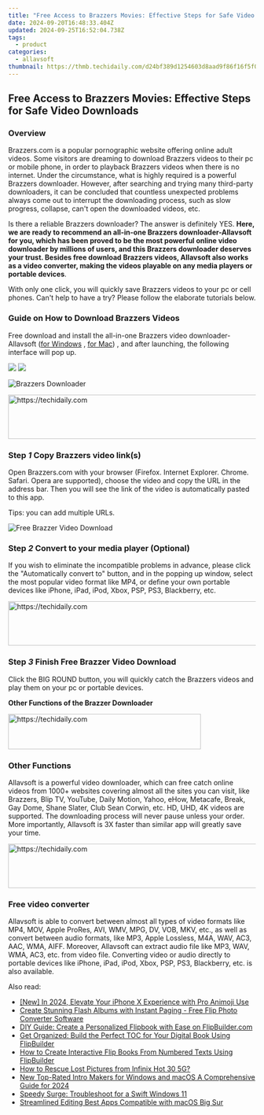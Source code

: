 ```yaml
---
title: "Free Access to Brazzers Movies: Effective Steps for Safe Video Downloads"
date: 2024-09-20T16:48:33.404Z
updated: 2024-09-25T16:52:04.738Z
tags:
  - product
categories:
  - allavsoft
thumbnail: https://thmb.techidaily.com/d24bf389d1254603d8aad9f86f16f5f0cd9be072e2e5d71e92f6bedcfed5d098.jpg
---
```


## Free Access to Brazzers Movies: Effective Steps for Safe Video Downloads

### Overview

Brazzers.com is a popular pornographic website offering online adult videos. Some visitors are dreaming to download Brazzers videos to their pc or mobile phone, in order to playback Brazzers videos when there is no internet. Under the circumstance, what is highly required is a powerful Brazzers downloader. However, after searching and trying many third-party downloaders, it can be concluded that countless unexpected problems always come out to interrupt the downloading process, such as slow progress, collapse, can't open the downloaded videos, etc.

Is there a reliable Brazzers downloader? The answer is definitely YES. **Here, we are ready to recommend an all-in-one Brazzers downloader-Allavsoft for you, which has been proved to be the most powerful online video downloader by millions of users, and this Brazzers downloader deserves your trust. Besides free download Brazzers videos, Allavsoft also works as a video converter, making the videos playable on any media players or portable devices**.

With only one click, you will quickly save Brazzers videos to your pc or cell phones. Can't help to have a try? Please follow the elaborate tutorials below.

### Guide on How to Download Brazzers Videos

Free download and install the all-in-one Brazzers video downloader- Allavsoft ([for Windows](https://tools.techidaily.com/allavsoft/products/) , [for Mac](https://tools.techidaily.com/allavsoft/products/)) , and after launching, the following interface will pop up.

[![](https://www.allavsoft.com/how-to/../images/how-to/free-download-win.jpg)](https://tools.techidaily.com/allavsoft/products/) [![](https://www.allavsoft.com/how-to/../images/how-to/free-download-mac.jpg)](https://tools.techidaily.com/allavsoft/products/)

![Brazzers Downloader](https://www.allavsoft.com/how-to/../images/allavsoft/screen-shot-600.jpg)

<!-- affiliate ads begin -->
<a href="https://ephamedtechinc.pxf.io/c/5597632/2136619/26400" target="_top" id="2136619">
  <img src="//a.impactradius-go.com/display-ad/26400-2136619" border="0" alt="https://techidaily.com" width="728" height="90"/>
</a>
<img height="0" width="0" src="https://ephamedtechinc.pxf.io/i/5597632/2136619/26400" style="position:absolute;visibility:hidden;" border="0" />
<!-- affiliate ads end -->

### Step _1_ Copy Brazzers video link(s)

Open Brazzers.com with your browser (Firefox. Internet Explorer. Chrome. Safari. Opera are supported), choose the video and copy the URL in the address bar. Then you will see the link of the video is automatically pasted to this app.

Tips: you can add multiple URLs.

![Free Brazzer Video Download](https://www.allavsoft.com/how-to/../images/how-to/brazzers-download/free-brazzer-video-download.jpg)

### Step _2_ Convert to your media player (Optional)

If you wish to eliminate the incompatible problems in advance, please click the "Automatically convert to" button, and in the popping up window, select the most popular video format like MP4, or define your own portable devices like iPhone, iPad, iPod, Xbox, PSP, PS3, Blackberry, etc.

<!-- affiliate ads begin -->
<a href="https://appsumo.8odi.net/c/5597632/2037345/7443" target="_top" id="2037345">
  <img src="//a.impactradius-go.com/display-ad/7443-2037345" border="0" alt="https://techidaily.com" width="728" height="90"/>
</a>
<img height="0" width="0" src="https://appsumo.8odi.net/i/5597632/2037345/7443" style="position:absolute;visibility:hidden;" border="0" />
<!-- affiliate ads end -->

### Step _3_ Finish Free Brazzer Video Download

Click the BIG ROUND button, you will quickly catch the Brazzers videos and play them on your pc or portable devices.

**Other Functions of the Brazzer Downloader**

<!-- affiliate ads begin -->
<a href="https://aligracehair.sjv.io/c/5597632/2135359/19272" target="_top" id="2135359">
  <img src="//a.impactradius-go.com/display-ad/19272-2135359" border="0" alt="https://techidaily.com" width="392" height="72"/>
</a>
<img height="0" width="0" src="https://aligracehair.sjv.io/i/5597632/2135359/19272" style="position:absolute;visibility:hidden;" border="0" />
<!-- affiliate ads end -->

### Other Functions

Allavsoft is a powerful video downloader, which can free catch online videos from 1000+ websites covering almost all the sites you can visit, like Brazzers, Blip TV, YouTube, Daily Motion, Yahoo, eHow, Metacafe, Break, Gay Dome, Shane Slater, Club Sean Corwin, etc. HD, UHD, 4K videos are supported. The downloading process will never pause unless your order. More importantly, Allavsoft is 3X faster than similar app will greatly save your time.

<!-- affiliate ads begin -->
<a href="https://aligracehair.sjv.io/c/5597632/2006960/19272" target="_top" id="2006960">
  <img src="//a.impactradius-go.com/display-ad/19272-2006960" border="0" alt="https://techidaily.com" width="728" height="90"/>
</a>
<img height="0" width="0" src="https://aligracehair.sjv.io/i/5597632/2006960/19272" style="position:absolute;visibility:hidden;" border="0" />
<!-- affiliate ads end -->

### Free video converter

Allavsoft is able to convert between almost all types of video formats like MP4, MOV, Apple ProRes, AVI, WMV, MPG, DV, VOB, MKV, etc., as well as convert between audio formats, like MP3, Apple Lossless, M4A, WAV, AC3, AAC, WMA, AIFF. Moreover, Allavsoft can extract audio file like MP3, WAV, WMA, AC3, etc. from video file. Converting video or audio directly to portable devices like iPhone, iPad, iPod, Xbox, PSP, PS3, Blackberry, etc. is also available.

<ins class="adsbygoogle"
     style="display:block"
     data-ad-format="autorelaxed"
     data-ad-client="ca-pub-7571918770474297"
     data-ad-slot="1223367746"></ins>

<ins class="adsbygoogle"
     style="display:block"
     data-ad-client="ca-pub-7571918770474297"
     data-ad-slot="8358498916"
     data-ad-format="auto"
     data-full-width-responsive="true"></ins>

<span class="atpl-alsoreadstyle">Also read:</span>
<div><ul>
<li><a href="https://fox-helps.techidaily.com/new-in-2024-elevate-your-iphone-x-experience-with-pro-animoji-use/"><u>[New] In 2024, Elevate Your iPhone X Experience with Pro Animoji Use</u></a></li>
<li><a href="https://fox-sys.techidaily.com/create-stunning-flash-albums-with-instant-paging-free-flip-photo-converter-software/"><u>Create Stunning Flash Albums with Instant Paging - Free Flip Photo Converter Software</u></a></li>
<li><a href="https://fox-sys.techidaily.com/diy-guide-create-a-personalized-flipbook-with-ease-on-flipbuildercom/"><u>DIY Guide: Create a Personalized Flipbook with Ease on FlipBuilder.com</u></a></li>
<li><a href="https://fox-sys.techidaily.com/get-organized-build-the-perfect-toc-for-your-digital-book-using-flipbuilder/"><u>Get Organized: Build the Perfect TOC for Your Digital Book Using FlipBuilder</u></a></li>
<li><a href="https://fox-sys.techidaily.com/how-to-create-interactive-flip-books-from-numbered-texts-using-flipbuilder/"><u>How to Create Interactive Flip Books From Numbered Texts Using FlipBuilder</u></a></li>
<li><a href="https://blog-min.techidaily.com/how-to-rescue-lost-pictures-from-infinix-hot-30-5g-by-fonelab-android-recover-pictures/"><u>How to Rescue Lost Pictures from Infinix Hot 30 5G?</u></a></li>
<li><a href="https://video-content-creator.techidaily.com/new-top-rated-intro-makers-for-windows-and-macos-a-comprehensive-guide-for-2024/"><u>New Top-Rated Intro Makers for Windows and macOS A Comprehensive Guide for 2024</u></a></li>
<li><a href="https://win11.techidaily.com/speedy-surge-troubleshoot-for-a-swift-windows-11/"><u>Speedy Surge: Troubleshoot for a Swift Windows 11</u></a></li>
<li><a href="https://extra-tips.techidaily.com/streamlined-editing-best-apps-compatible-with-macos-big-sur/"><u>Streamlined Editing Best Apps Compatible with macOS Big Sur</u></a></li>
</ul></div>

